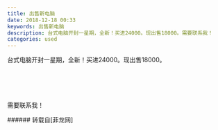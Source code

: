 ```yaml
---
title: 出售新电脑
date: 2018-12-18 00:33
keywords: 出售新电脑
description: 台式电脑开封一星期，全新！买进24000。现出售18000。需要联系我！
categories: used
---
```

<td class="t_f" id="postmessage_2513558">

台式电脑开封一星期，全新！买进24000。现出售18000。<br/>
<img alt="" border="0" class="zoom" data-cf-modified-d02274dd017a6e51493bf357-="" file="http://www.flw.ph/data/appbyme/upload/image/201812/18/wor2zzwJIrjL.jpg" id="aimg_QKO77" lazyloadthumb="1" onclick="" onmouseover="" src="http://www.flw.ph/data/appbyme/upload/image/201812/18/wor2zzwJIrjL.jpg"/><br/>
<br/>
<img alt="" border="0" class="zoom" data-cf-modified-d02274dd017a6e51493bf357-="" file="http://www.flw.ph/data/appbyme/upload/image/201812/18/RrkiOTetFZx3.jpg" id="aimg_I1USz" lazyloadthumb="1" onclick="" onmouseover="" src="http://www.flw.ph/data/appbyme/upload/image/201812/18/RrkiOTetFZx3.jpg"/><br/>
<br/>
<img alt="" border="0" class="zoom" data-cf-modified-d02274dd017a6e51493bf357-="" file="http://www.flw.ph/data/appbyme/upload/image/201812/18/ZB9iDGIRveh1.jpg" id="aimg_exa0m" lazyloadthumb="1" onclick="" onmouseover="" src="http://www.flw.ph/data/appbyme/upload/image/201812/18/ZB9iDGIRveh1.jpg"/><br/>
<br/>
<img alt="" border="0" class="zoom" data-cf-modified-d02274dd017a6e51493bf357-="" file="http://www.flw.ph/data/appbyme/upload/image/201812/18/gG9Gt8pvpKgS.jpg" id="aimg_N9GtC" lazyloadthumb="1" onclick="" onmouseover="" src="http://www.flw.ph/data/appbyme/upload/image/201812/18/gG9Gt8pvpKgS.jpg"/><br/>
<br/>
<img alt="" border="0" class="zoom" data-cf-modified-d02274dd017a6e51493bf357-="" file="http://www.flw.ph/data/appbyme/upload/image/201812/18/GouvWtRH0Uce.jpg" id="aimg_DYQ8f" lazyloadthumb="1" onclick="" onmouseover="" src="http://www.flw.ph/data/appbyme/upload/image/201812/18/GouvWtRH0Uce.jpg"/><br/>
<br/>
<img alt="" border="0" class="zoom" data-cf-modified-d02274dd017a6e51493bf357-="" file="http://www.flw.ph/data/appbyme/upload/image/201812/18/3K6ncVWP2gDU.jpg" id="aimg_vWHnN" lazyloadthumb="1" onclick="" onmouseover="" src="http://www.flw.ph/data/appbyme/upload/image/201812/18/3K6ncVWP2gDU.jpg"/><br/>
需要联系我！<br/>
</td>
###### 转载自[菲龙网]